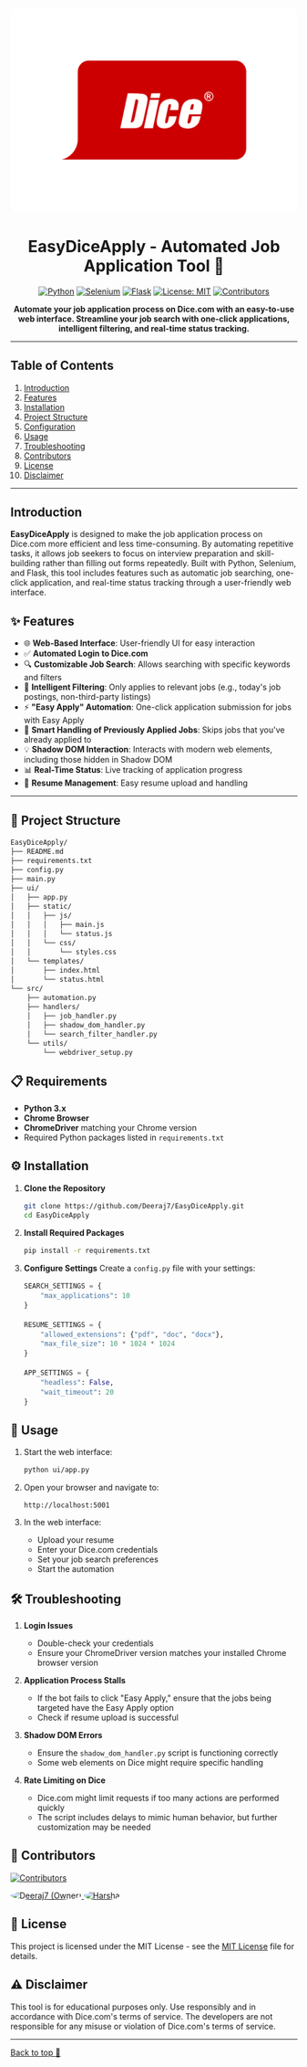 <a name="top"></a>
<div align="center">
<img src="./src/img/dice_logo.png" alt="Dice Logo" style="border-radius: 15px;">

# EasyDiceApply - Automated Job Application Tool 🚀

[![Python](https://img.shields.io/badge/Python-3.x-blue.svg?logo=python&logoColor=white)](https://www.python.org/)
[![Selenium](https://img.shields.io/badge/Selenium-Automation-green.svg?logo=selenium&logoColor=white)](https://www.selenium.dev/)
[![Flask](https://img.shields.io/badge/Flask-Web_UI-red.svg?logo=flask&logoColor=white)](https://flask.palletsprojects.com/)
[![License: MIT](https://img.shields.io/badge/License-MIT-yellow.svg)](./MIT%20License)
[![Contributors](https://img.shields.io/github/contributors/Deeraj7/EasyDiceApply)]()

**Automate your job application process on Dice.com with an easy-to-use web interface. Streamline your job search with one-click applications, intelligent filtering, and real-time status tracking.**

</div>

---

## Table of Contents

1. [Introduction](#introduction)
2. [Features](#features)
3. [Installation](#installation)
4. [Project Structure](#project-structure)
5. [Configuration](#configuration)
6. [Usage](#usage)
7. [Troubleshooting](#troubleshooting)
8. [Contributors](#contributors)
9. [License](#license)
10. [Disclaimer](#disclaimer)

---

## Introduction

**EasyDiceApply** is designed to make the job application process on Dice.com more efficient and less time-consuming. By automating repetitive tasks, it allows job seekers to focus on interview preparation and skill-building rather than filling out forms repeatedly. Built with Python, Selenium, and Flask, this tool includes features such as automatic job searching, one-click application, and real-time status tracking through a user-friendly web interface.

## ✨ Features

- 🌐 **Web-Based Interface**: User-friendly UI for easy interaction
- ✅ **Automated Login to Dice.com**
- 🔍 **Customizable Job Search**: Allows searching with specific keywords and filters
- 🎯 **Intelligent Filtering**: Only applies to relevant jobs (e.g., today's job postings, non-third-party listings)
- ⚡ **"Easy Apply" Automation**: One-click application submission for jobs with Easy Apply
- 🔄 **Smart Handling of Previously Applied Jobs**: Skips jobs that you've already applied to
- 💡 **Shadow DOM Interaction**: Interacts with modern web elements, including those hidden in Shadow DOM
- 📊 **Real-Time Status**: Live tracking of application progress
- 📁 **Resume Management**: Easy resume upload and handling

---

## 📂 Project Structure

```
EasyDiceApply/
├── README.md
├── requirements.txt
├── config.py
├── main.py
├── ui/
│   ├── app.py
│   ├── static/
│   │   ├── js/
│   │   │   ├── main.js
│   │   │   └── status.js
│   │   └── css/
│   │       └── styles.css
│   └── templates/
│       ├── index.html
│       └── status.html
└── src/
    ├── automation.py
    ├── handlers/
    │   ├── job_handler.py
    │   ├── shadow_dom_handler.py
    │   └── search_filter_handler.py
    └── utils/
        └── webdriver_setup.py
```

## 📋 Requirements

- **Python 3.x**
- **Chrome Browser**
- **ChromeDriver** matching your Chrome version
- Required Python packages listed in `requirements.txt`

## ⚙️ Installation

1. **Clone the Repository**
   ```bash
   git clone https://github.com/Deeraj7/EasyDiceApply.git
   cd EasyDiceApply
   ```

2. **Install Required Packages**
   ```bash
   pip install -r requirements.txt
   ```

3. **Configure Settings**
   Create a `config.py` file with your settings:
   ```python
   SEARCH_SETTINGS = {
       "max_applications": 10
   }

   RESUME_SETTINGS = {
       "allowed_extensions": {"pdf", "doc", "docx"},
       "max_file_size": 10 * 1024 * 1024
   }

   APP_SETTINGS = {
       "headless": False,
       "wait_timeout": 20
   }
   ```

## 🚀 Usage

1. Start the web interface:
   ```bash
   python ui/app.py
   ```

2. Open your browser and navigate to:
   ```
   http://localhost:5001
   ```

3. In the web interface:
   - Upload your resume
   - Enter your Dice.com credentials
   - Set your job search preferences
   - Start the automation

## 🛠️ Troubleshooting

1. **Login Issues**
   - Double-check your credentials
   - Ensure your ChromeDriver version matches your installed Chrome browser version

2. **Application Process Stalls**
   - If the bot fails to click "Easy Apply," ensure that the jobs being targeted have the Easy Apply option
   - Check if resume upload is successful

3. **Shadow DOM Errors**
   - Ensure the `shadow_dom_handler.py` script is functioning correctly
   - Some web elements on Dice might require specific handling

4. **Rate Limiting on Dice**
   - Dice.com might limit requests if too many actions are performed quickly
   - The script includes delays to mimic human behavior, but further customization may be needed

## 👥 Contributors

[![Contributors](https://img.shields.io/github/contributors/Deeraj7/EasyDiceApply)]()

<div align="left">
  <a href="https://github.com/Deeraj7">
    <img src="https://avatars.githubusercontent.com/Deeraj7?s=100" width="50" height="50" style="border-radius: 50%;" alt="Deeraj7 (Owner)"/>
  </a>
  <a href="https://github.com/hbuddana">
    <img src="https://avatars.githubusercontent.com/hbuddana?s=100" width="50" height="50" style="border-radius: 50%;" alt="Harsha"/>
  </a>
</div>

## 📄 License

This project is licensed under the MIT License - see the [MIT License](./MIT%20License) file for details.

## ⚠️ Disclaimer

This tool is for educational purposes only. Use responsibly and in accordance with Dice.com's terms of service. The developers are not responsible for any misuse or violation of Dice.com's terms of service.

---

[Back to top 🚀](#top)
